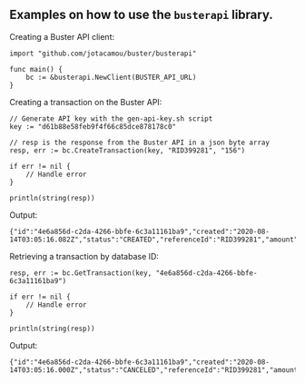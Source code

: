 ## Examples on how to use the `busterapi` library.

Creating a Buster API client:
```
import "github.com/jotacamou/buster/busterapi"

func main() {
    bc := &busterapi.NewClient(BUSTER_API_URL)
}

```

Creating a transaction on the Buster API:
```
// Generate API key with the gen-api-key.sh script
key := "d61b88e58feb9f4f66c85dce878178c0"

// resp is the response from the Buster API in a json byte array
resp, err := bc.CreateTransaction(key, "RID399281", "156")

if err != nil {
    // Handle error
}

println(string(resp))
```
Output:
```
{"id":"4e6a856d-c2da-4266-bbfe-6c3a11161ba9","created":"2020-08-14T03:05:16.082Z","status":"CREATED","referenceId":"RID399281","amount":"156"}
```

Retrieving a transaction by database ID:
```
resp, err := bc.GetTransaction(key, "4e6a856d-c2da-4266-bbfe-6c3a11161ba9")

if err != nil {
    // Handle error
}

println(string(resp))
```
Output:
```
{"id":"4e6a856d-c2da-4266-bbfe-6c3a11161ba9","created":"2020-08-14T03:05:16.000Z","status":"CANCELED","referenceId":"RID399281","amount":156}
```
